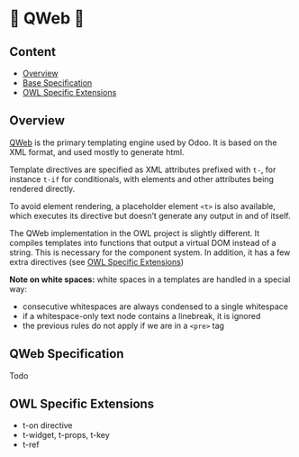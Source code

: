 # 🦉 QWeb 🦉

## Content

- [Overview](#overview)
- [Base Specification](#qweb-specification)
- [OWL Specific Extensions](#owl-specific-extensions)


## Overview

[QWeb](https://www.odoo.com/documentation/12.0/reference/qweb.html) is the primary templating engine used by Odoo. It is based on the XML format, and used
mostly to generate html.

Template directives are specified as XML attributes prefixed with `t-`, for instance `t-if` for conditionals, with elements and other attributes being rendered directly.

To avoid element rendering, a placeholder element `<t>` is also available, which executes its directive but doesn’t generate any output in and of itself.

The QWeb implementation in the OWL project is slightly different.  It compiles
templates into functions that output a virtual DOM instead of a string. This is
necessary for the component system.  In addition, it has a few extra directives
(see [OWL Specific Extensions](#owlspecificextensions))

**Note on white spaces:** white spaces in a templates are handled in a special way:

- consecutive whitespaces are always condensed to a single whitespace
- if a whitespace-only text node contains a linebreak, it is ignored
- the previous rules do not apply if we are in a `<pre>` tag


## QWeb Specification

Todo

## OWL Specific Extensions

- t-on directive
- t-widget, t-props, t-key
- t-ref

